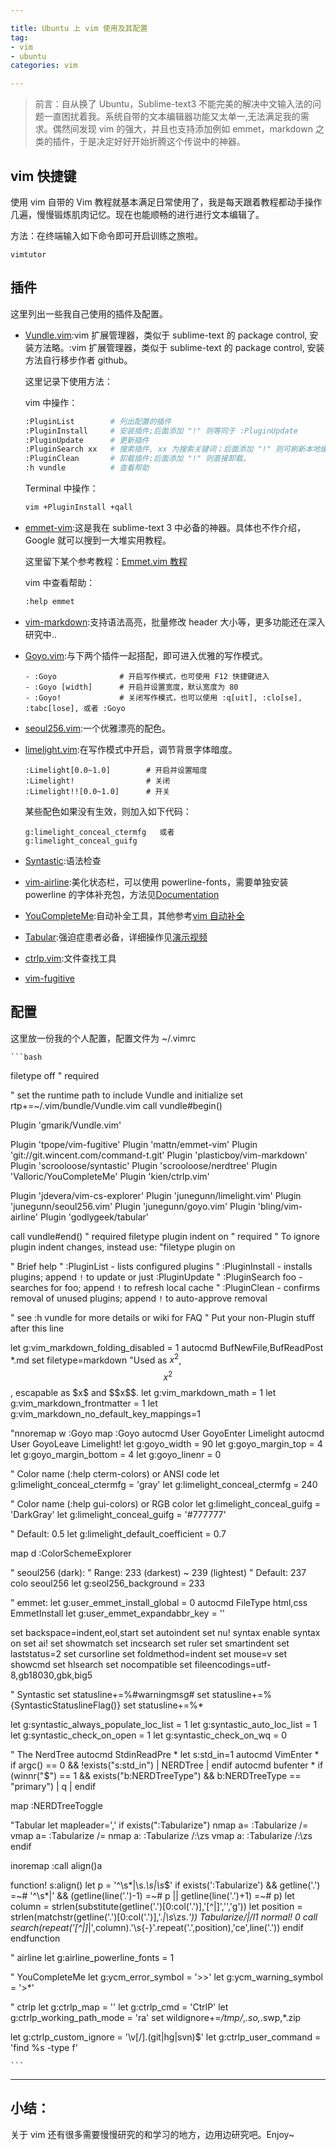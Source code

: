 ```yaml
---

title: Ubuntu 上 vim 使用及其配置
tag:
- vim
- ubuntu
categories: vim

---
```



>前言：自从换了 Ubuntu，Sublime-text3 不能完美的解决中文输入法的问题一直困扰着我。系统自带的文本编辑器功能又太单一,无法满足我的需求。偶然间发现 vim 的强大，并且也支持添加例如 emmet，markdown 之类的插件，于是决定好好开始折腾这个传说中的神器。
>


## vim 快捷键

使用 vim 自带的 Vim 教程就基本满足日常使用了，我是每天跟着教程都动手操作几遍，慢慢锻炼肌肉记忆。现在也能顺畅的进行进行文本编辑了。

方法：在终端输入如下命令即可开启训练之旅啦。

```
vimtutor
```
<!--more-->
## 插件

这里列出一些我自己使用的插件及配置。

- [Vundle.vim](https://github.com/gmarik/Vundle.vim):vim 扩展管理器，类似于 sublime-text 的 package control, 安装方法略。:vim 扩展管理器，类似于 sublime-text 的 package control, 安装方法自行移步作者 github。

    这里记录下使用方法：

   vim 中操作：
 
    ```bash
    :PluginList        # 列出配置的插件
    :PluginInstall     # 安装插件;后面添加 "!" 则等同于 :PluginUpdate 
    :PluginUpdate      # 更新插件
    :PluginSearch xx   # 搜索插件, xx 为搜索关键词；后面添加 "!" 则可刷新本地缓存
    :PluginClean       # 卸载插件;后面添加 "!" 则直接卸载。 
    :h vundle          # 查看帮助

    ```
   
  Terminal 中操作：
    
    ```bash
    vim +PluginInstall +qall

    ```

- [emmet-vim](https://github.com/mattn/emmet-vim/):这是我在 sublime-text 3 中必备的神器。具体也不作介绍，Google 就可以搜到一大堆实用教程。

    这里留下某个参考教程：[Emmet.vim 教程](http://www.zfanw.com/blog/zencoding-vim-tutorial-chinese.html)

    vim 中查看帮助：

    ```bash
    :help emmet

    ```

- [vim-markdown](https://github.com/plasticboy/vim-markdown):支持语法高亮，批量修改 header 大小等，更多功能还在深入研究中..

- [Goyo.vim](https://github.com/junegunn/goyo.vim):与下两个插件一起搭配，即可进入优雅的写作模式。

    ```
    - :Goyo              # 开启写作模式，也可使用 F12 快捷键进入
    - :Goyo [width]      # 开启并设置宽度，默认宽度为 80
    - :Goyo!             # 关闭写作模式，也可以使用 :q[uit], :clo[se], :tabc[lose], 或者 :Goyo

    ```

- [seoul256.vim](https://github.com/junegunn/seoul256.vim):一个优雅漂亮的配色。
- [limelight.vim](https://github.com/junegunn/limelight.vim):在写作模式中开启，调节背景字体暗度。

    ```
    :Limelight[0.0~1.0]        # 开启并设置暗度
    :Limelight!                # 关闭
    :Limelight!![0.0~1.0]      # 开关
    
    ```
    某些配色如果没有生效，则加入如下代码：

    ```
    g:limelight_conceal_ctermfg   或者 
    g:limelight_conceal_guifg

    ```

- [Syntastic](https://github.com/scrooloose/syntastic):语法检查 
- [vim-airline](https://github.com/bling/vim-airline):美化状态栏，可以使用 powerline-fonts，需要单独安装 powerline 的字体补充包，方法见[Documentation](https://powerline.readthedocs.org/en/latest/installation/linux.html#font-installation)
- [YouCompleteMe](https://github.com/Valloric/YouCompleteMe):自动补全工具，其他参考[vim 自动补全](http://blog.marchtea.com/archives/161)
- [Tabular](https://github.com/godlygeek/tabular):强迫症患者必备，详细操作见[演示视频](http://vimcasts.org/episodes/aligning-text-with-tabular-vim/)
- [ctrlp.vim](https://github.com/kien/ctrlp.vim):文件查找工具
- [vim-fugitive](https://github.com/tpope/vim-fugitive) 

   
## 配置

这里放一份我的个人配置，配置文件为 ~/.vimrc

    ```bash

filetype off                  " required

" set the runtime path to include Vundle and initialize
set rtp+=~/.vim/bundle/Vundle.vim
call vundle#begin()

Plugin 'gmarik/Vundle.vim'

Plugin 'tpope/vim-fugitive'
Plugin 'mattn/emmet-vim'
Plugin 'git://git.wincent.com/command-t.git'
Plugin 'plasticboy/vim-markdown'
Plugin 'scrooloose/syntastic'
Plugin 'scrooloose/nerdtree'
Plugin 'Valloric/YouCompleteMe'
Plugin 'kien/ctrlp.vim'

Plugin 'jdevera/vim-cs-explorer'
Plugin 'junegunn/limelight.vim'
Plugin 'junegunn/seoul256.vim'
Plugin 'junegunn/goyo.vim'
Plugin 'bling/vim-airline'
Plugin 'godlygeek/tabular'

call vundle#end()            " required
filetype plugin indent on    " required
" To ignore plugin indent changes, instead use:
"filetype plugin on

" Brief help
" :PluginList       - lists configured plugins
" :PluginInstall    - installs plugins; append `!` to update or just :PluginUpdate
" :PluginSearch foo - searches for foo; append `!` to refresh local cache
" :PluginClean      - confirms removal of unused plugins; append `!` to auto-approve removal

" see :h vundle for more details or wiki for FAQ
" Put your non-Plugin stuff after this line

let g:vim_markdown_folding_disabled = 1
autocmd BufNewFile,BufReadPost *.md set filetype=markdown
"Used as $x^2$, $$x^2$$, escapable as \$x\$ and \$\$x\$\$.
let g:vim_markdown_math = 1
let g:vim_markdown_frontmatter = 1
let g:vim_markdown_no_default_key_mappings=1

"nnoremap <Leader>w :Goyo<CR>
map <silent> <F12> :Goyo<CR>
autocmd User GoyoEnter Limelight
autocmd User GoyoLeave Limelight!
let g:goyo_width = 90
let g:goyo_margin_top = 4
let g:goyo_margin_bottom = 4
let g:goyo_linenr = 0

" Color name (:help cterm-colors) or ANSI code
let g:limelight_conceal_ctermfg = 'gray'
let g:limelight_conceal_ctermfg = 240

" Color name (:help gui-colors) or RGB color
let g:limelight_conceal_guifg = 'DarkGray'
let g:limelight_conceal_guifg = '#777777'

" Default: 0.5
let g:limelight_default_coefficient = 0.7

map <leader>d :ColorSchemeExplorer<CR>

" seoul256 (dark):
" Range:   233 (darkest) ~ 239 (lightest)
" Default: 237
colo seoul256
let g:seol256_background = 233

" emmet:
let g:user_emmet_install_global = 0
autocmd FileType html,css EmmetInstall
let g:user_emmet_expandabbr_key = '<Tab>'

set backspace=indent,eol,start
set autoindent
set nu!
syntax enable
syntax on
set ai!
set showmatch
set incsearch
set ruler
set smartindent
set laststatus=2
set cursorline 
set foldmethod=indent
set mouse=v
set showcmd
set hlsearch
set nocompatible
set fileencodings=utf-8,gb18030,gbk,big5

" Syntastic
set statusline+=%#warningmsg#
set statusline+=%{SyntasticStatuslineFlag()}
set statusline+=%*

let g:syntastic_always_populate_loc_list = 1
let g:syntastic_auto_loc_list = 1
let g:syntastic_check_on_open = 1
let g:syntastic_check_on_wq = 0

" The NerdTree
autocmd StdinReadPre * let s:std_in=1
autocmd VimEnter * if argc() == 0 && !exists("s:std_in") | NERDTree | endif
autocmd bufenter * if (winnr("$") == 1 && exists("b:NERDTreeType") && b:NERDTreeType == "primary") | q | endif

map <C-n> :NERDTreeToggle<CR>

"Tabular
let mapleader=','
if exists(":Tabularize")
 nmap <Leader>a= :Tabularize /=<CR>
 vmap <Leader>a= :Tabularize /=<CR>
 nmap <Leader>a: :Tabularize /:\zs<CR>
 vmap <Leader>a: :Tabularize /:\zs<CR>
endif

inoremap <silent> <Bar>   <Bar><Esc>:call <SID>align()<CR>a

function! s:align()
 let p = '^\s*|\s.*\s|\s*$'
 if exists(':Tabularize') && getline('.') =~# '^\s*|' && (getline(line('.')-1) =~# p || getline(line('.')+1) =~# p)
  let column = strlen(substitute(getline('.')[0:col('.')],'[^|]','','g'))
  let position = strlen(matchstr(getline('.')[0:col('.')],'.*|\s*\zs.*'))
  Tabularize/|/l1
  normal! 0
  call search(repeat('[^|]*|',column).'\s\{-\}'.repeat('.',position),'ce',line('.'))
 endif
endfunction

" airline
let g:airline_powerline_fonts = 1

" YouCompleteMe
let g:ycm_error_symbol = '>>'
let g:ycm_warning_symbol = '>*'

" ctrlp
let g:ctrlp_map = '<c-p>'
let g:ctrlp_cmd = 'CtrlP'
let g:ctrlp_working_path_mode = 'ra'
set wildignore+=*/tmp/*,*.so,*.swp,*.zip

let g:ctrlp_custom_ignore = '\v[\/]\.(git|hg|svn)$'
let g:ctrlp_user_command = 'find %s -type f' 



    ```
   
 
<hr>

## 小结：

关于 vim 还有很多需要慢慢研究的和学习的地方，边用边研究吧。Enjoy~




